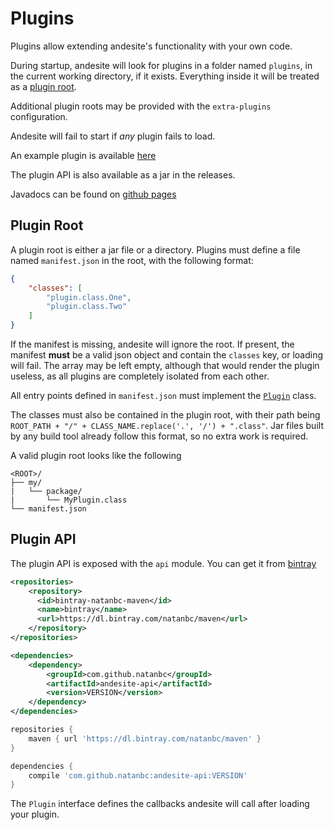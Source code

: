 # Plugins

Plugins allow extending andesite's functionality with your own code. 

During startup, andesite will look for plugins in a folder named `plugins`,
in the current working directory, if it exists. Everything inside it will
be treated as a [plugin root](#plugin-root).

Additional plugin roots may be provided with the `extra-plugins` configuration.

Andesite will fail to start if *any* plugin fails to load.

An example plugin is available [here](https://github.com/natanbc/andesite-node/blob/master/example-plugin/src/main/java/example/ExamplePlugin.java)

The plugin API is also available as a jar in the releases.

Javadocs can be found on [github pages](https://natanbc.github.io/andesite-node/)

## Plugin Root

A plugin root is either a jar file or a directory. Plugins must define a file named
`manifest.json` in the root, with the following format:

```json
{
    "classes": [
        "plugin.class.One",
        "plugin.class.Two"
    ]
}
```

If the manifest is missing, andesite will ignore the root. If present, the manifest **must** be
a valid json object and contain the `classes` key, or loading will fail. The array may be left empty,
although that would render the plugin useless, as all plugins are completely isolated from each other.

All entry points defined in `manifest.json` must implement the [`Plugin`](https://github.com/natanbc/andesite-node/blob/master/api/src/main/java/andesite/node/Plugin.java)
class.

The classes must also be contained in the plugin root, with their path being
`ROOT_PATH + "/" + CLASS_NAME.replace('.', '/') + ".class"`. Jar files built by any
build tool already follow this format, so no extra work is required.

A valid plugin root looks like the following

```
<ROOT>/
├── my/
|   └── package/
|       └── MyPlugin.class
└── manifest.json
```

## Plugin API

The plugin API is exposed with the `api` module. You can get it from [bintray](https://bintray.com/natanbc/maven/andesite-api)

```xml
<repositories>
    <repository>
      <id>bintray-natanbc-maven</id>
      <name>bintray</name>
      <url>https://dl.bintray.com/natanbc/maven</url>
    </repository>
</repositories>

<dependencies>
    <dependency>
        <groupId>com.github.natanbc</groupId>
        <artifactId>andesite-api</artifactId>
        <version>VERSION</version>
    </dependency>
</dependencies>
```

```gradle
repositories {
	maven { url 'https://dl.bintray.com/natanbc/maven' }
}

dependencies {
    compile 'com.github.natanbc:andesite-api:VERSION'
}
```

The `Plugin` interface defines the callbacks andesite will call after loading your plugin.